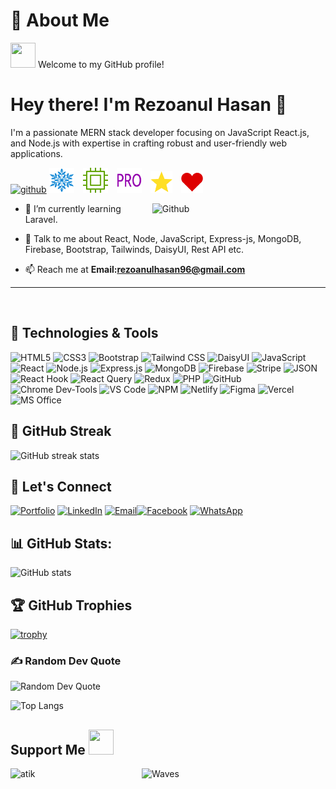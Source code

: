 
# 💫 About Me  
<img src = "https://media2.giphy.com/media/ZGHpWzdOEkMKtwLqdc/giphy.gif?cid=ecf05e47a0n3gi1bfqntqmob8g9aid1oyj2wr3ds3mg700bl&rid=giphy.gif" width="40px" height="40px">  Welcome to my GitHub profile!

# Hey there! I'm Rezoanul Hasan 👋

I'm a passionate MERN stack developer focusing on JavaScript  React.js, and Node.js with expertise in crafting robust and user-friendly web applications.


[<img src='https://cdn.jsdelivr.net/npm/simple-icons@3.0.1/icons/github.svg' alt='github' height='40'>](https://github.com/RezoanulHasan)  <a href='https://archiveprogram.github.com/'><img src='https://raw.githubusercontent.com/acervenky/animated-github-badges/master/assets/acbadge.gif' width='40' height='40'></a> <a href='https://docs.github.com/en/developers'><img src='https://raw.githubusercontent.com/acervenky/animated-github-badges/master/assets/devbadge.gif' width='40' height='40'></a> <a href='https://github.com/pricing'><img src='https://raw.githubusercontent.com/acervenky/animated-github-badges/master/assets/pro.gif' width='40' height='40'></a> <a href='https://stars.github.com/'><img src='https://raw.githubusercontent.com/acervenky/animated-github-badges/master/assets/starbadge.gif' width='35' height='35'></a> <a href='https://docs.github.com/en/github/supporting-the-open-source-community-with-github-sponsors'><img src='https://raw.githubusercontent.com/acervenky/animated-github-badges/master/assets/sponsorbadge.gif' width='35' height='35'></a>
 

<img width="55%" align="right" alt="Github" src="https://raw.githubusercontent.com/onimur/.github/master/.resources/git-header.svg" />


- 🌱 I’m currently learning  Laravel.

- 💬 Talk to me about React, Node,  JavaScript, Express-js, MongoDB, Firebase, Bootstrap, Tailwinds, DaisyUI,  Rest API  etc.
 - 📫 Reach me at **Email:rezoanulhasan96@gmail.com**  

<hr>
<br>

## 🔧 Technologies & Tools

![HTML5](https://img.shields.io/badge/-HTML5-E34F26?style=flat-square&logo=html5&logoColor=white) ![CSS3](https://img.shields.io/badge/-CSS3-1572B6?style=flat-square&logo=css3&logoColor=white) ![Bootstrap](https://img.shields.io/badge/-Bootstrap-563D7C?style=flat-square&logo=bootstrap&logoColor=white) ![Tailwind CSS](https://img.shields.io/badge/-Tailwind_CSS-38B2AC?style=flat-square&logo=tailwind-css&logoColor=white) ![DaisyUI](https://img.shields.io/badge/-DaisyUI-0652DD?style=flat-square&logo=laravel&logoColor=white) ![JavaScript](https://img.shields.io/badge/-JavaScript-F7DF1E?style=flat-square&logo=javascript&logoColor=black) ![React](https://img.shields.io/badge/-React-61DAFB?style=flat-square&logo=react&logoColor=black) ![Node.js](https://img.shields.io/badge/-Node.js-339933?style=flat-square&logo=node.js&logoColor=white) ![Express.js](https://img.shields.io/badge/-Express.js-000000?style=flat-square&logo=express&logoColor=white) ![MongoDB](https://img.shields.io/badge/-MongoDB-47A248?style=flat-square&logo=mongodb&logoColor=white) ![Firebase](https://img.shields.io/badge/-Firebase-FFCA28?style=flat-square&logo=firebase&logoColor=black) ![Stripe](https://img.shields.io/badge/-Stripe-008CDD?style=flat-square&logo=stripe&logoColor=white) ![JSON](https://img.shields.io/badge/-JSON-000000?style=flat-square&logo=json&logoColor=white) ![React Hook](https://img.shields.io/badge/-React_Hook-61DAFB?style=flat-square&logo=react&logoColor=black) ![React Query](https://img.shields.io/badge/-React_Query-00D0FF?style=flat-square&logo=react&logoColor=black) ![Redux](https://img.shields.io/badge/-Redux-764ABC?style=flat-square&logo=redux&logoColor=white) ![PHP](https://img.shields.io/badge/-PHP-777BB4?style=flat-square&logo=php&logoColor=white) ![GitHub](https://img.shields.io/badge/-GitHub-181717?style=flat-square&logo=github&logoColor=white) ![Chrome Dev-Tools](https://img.shields.io/badge/-Chrome_Dev_Tools-0F4C81?style=flat-square&logo=google-chrome&logoColor=white) ![VS Code](https://img.shields.io/badge/-VS_Code-007ACC?style=flat-square&logo=visual-studio-code&logoColor=white) ![NPM](https://img.shields.io/badge/-NPM-CB3837?style=flat-square&logo=npm&logoColor=white) ![Netlify](https://img.shields.io/badge/-Netlify-00C7B7?style=flat-square&logo=netlify&logoColor=white) ![Figma](https://img.shields.io/badge/-Figma-F24E1E?style=flat-square&logo=figma&logoColor=white) ![Vercel](https://img.shields.io/badge/-Vercel-000000?style=flat-square&logo=vercel&logoColor=white) ![MS Office](https://img.shields.io/badge/-MS_Office-D83B01?style=flat-square&logo=microsoft-office&logoColor=white)

## 🌟 GitHub Streak
![GitHub streak stats](https://streak-stats.demolab.com/?user=RezoanulHasan) 


## 🤝 Let's Connect

[![Portfolio](https://img.shields.io/badge/-Portfolio-239120?style=for-the-badge&logo=google-chrome&logoColor=white)](https://reoanulhasanpotfolio.netlify.app/)  [![LinkedIn](https://img.shields.io/badge/-LinkedIn-0077B5?style=for-the-badge&logo=linkedin&logoColor=white)](https://www.linkedin.com/in/rezoanul-hasan-6ab158240/) [![Email](https://img.shields.io/badge/-Email-D14836?style=for-the-badge&logo=gmail&logoColor=white)](rezoanulhasan96@gmail.com)[![Facebook](https://img.shields.io/badge/-Facebook-1877F2?style=for-the-badge&logo=facebook&logoColor=white)](https://www.facebook.com/riad.hasan.7524/) [![WhatsApp](https://img.shields.io/badge/-WhatsApp-25D366?style=for-the-badge&logo=whatsapp&logoColor=white)](tel:01734639066)


##  📊 GitHub Stats:
![GitHub stats](https://github-readme-stats.vercel.app/api?username=RezoanulHasan&show_icons=true&count_private=true) 


## 🏆 GitHub Trophies
[![trophy](https://github-profile-trophy.vercel.app/?username=RezoanulHasan&theme=onedark)](https://github.com/ryo-ma/github-profile-trophy)






### ✍️ Random Dev Quote
![Random Dev Quote](https://quotes-github-readme.vercel.app/api?type=horizontal&theme=radical)





![Top Langs](https://github-readme-stats.vercel.app/api/top-langs/?username=RezoanulHasan&hide_progress=true)


<h2>Support Me <img src = "https://media2.giphy.com/media/RJgjFf46V4KVa1l42A/giphy.gif?cid=ecf05e47a0n3gi1bfqntqmob8g9aid1oyj2wr3ds3mg700bl&rid=giphy.gif" width="40px" height="40px"></h2>  
<p><a href="https://www.buymeacoffee.com/atik"> <img align="left" src="https://cdn.buymeacoffee.com/buttons/v2/default-yellow.png" height="50" width="210" alt="atik" /></a></p>


![Waves](https://raw.githubusercontent.com/shakilahmedatik/shakilahmedatik/36f6082eed9388f5965d96f2fbc917a2cb888c89/wave.svg)
